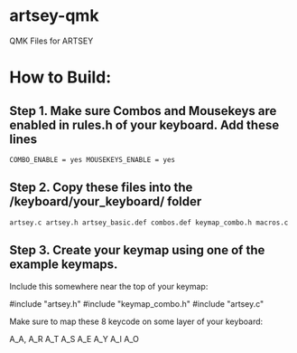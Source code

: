 # artsey-qmk
QMK Files for ARTSEY

# How to Build:

## Step 1. Make sure Combos and Mousekeys are enabled in rules.h of your keyboard. Add these lines

`COMBO_ENABLE = yes
MOUSEKEYS_ENABLE = yes`

## Step 2. Copy these files into the /keyboard/your_keyboard/ folder

`artsey.c
artsey.h
artsey_basic.def
combos.def
keymap_combo.h
macros.c`

## Step 3. Create your keymap using one of the example keymaps. 

Include this somewhere near the top of your keymap:

#include "artsey.h"
#include "keymap_combo.h"
#include "artsey.c"

Make sure to map these 8 keycode on some layer of your keyboard:

A_A,
A_R
A_T
A_S
A_E
A_Y
A_I
A_O
